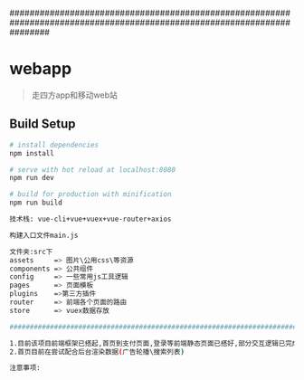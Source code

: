 ########################################################################################################################
# webapp

> 走四方app和移动web站
## Build Setup

``` bash
# install dependencies
npm install

# serve with hot reload at localhost:8080
npm run dev

# build for production with minification
npm run build

技术栈: vue-cli+vue+vuex+vue-router+axios

构建入口文件main.js

文件夹:src下
assets     => 图片\公用css\等资源
components => 公共组件
config     => 一些常用js工具逻辑
pages      => 页面模板
plugins    =>第三方插件
router     => 前端各个页面的路由
store      => vuex数据存放

########################################################################################################################

1.目前该项目前端框架已搭起,首页到支付页面,登录等前端静态页面已搭好,部分交互逻辑已完成,有些需要与动态数据一同调试开发(待完成)
2.首页目前在尝试配合后台渲染数据(广告轮播\搜索列表)

注意事项:


